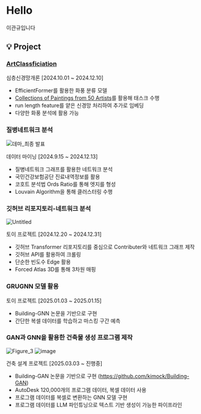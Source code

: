 # Hello
이관규입니다

## 💡 Project

### [ArtClassficiation](https://github.com/ckyumini/ArtClassficiation)

심층신경망개론 [2024.10.01 ~ 2024.12.10]

- EfficientFormer를 활용한 화풍 분류 모델
- [Collections of Paintings from 50 Artists](https://www.kaggle.com/code/paultimothymooney/collections-of-paintings-from-50-artists/notebook)를 활용해 태스크 수행
- run length feature를 얕은 신경망 처리하여 추가로 임베딩
- 다양한 화풍 분석에 활용 가능




### 질병네트워크 분석

![데마_최종 발표](https://github.com/user-attachments/assets/acb32cbd-acc3-4cdc-867b-8b676785ec07)

데이터 마이닝 [2024.9.15 ~ 2024.12.13]

- 질병네트워크 그래프를 활용한 네트워크 분석
- 국민건강보험공단 진료내역정보를 활용
- 코호트 분석법 Ords Ratio를 통해 엣지를 형성
- Louvain Algorithm을 통해 클러스터링 수행


### 깃허브 리포지토리-네트워크 분석

![Untitled](https://github.com/user-attachments/assets/8ffd593b-726a-47ab-9a0e-b353b50f5d27)

토이 프로젝트 [2024.12.20 ~ 2024.12.31]

- 깃허브 Transformer 리포지토리를 중심으로 Contributer와 네트워크 그래프 제작
- 깃허브 API를 활용하여 크롤링
- 단순한 빈도수 Edge 활용
- Forced Atlas 3D를 통해 3차원 매핑


### GRUGNN 모델 활용



토이 프로젝트 [2025.01.03 ~ 2025.01.15]

- Building-GNN 논문을 기반으로 구현
- 간단한 복셀 데이터를 학습하고 마스킹 구간 예측

### GAN과 GNN을 활용한 건축물 생성 프로그램 제작

![Figure_3](https://github.com/user-attachments/assets/73d11141-e5e8-4cf6-93f8-eb8d8f33f336) ![image](https://github.com/user-attachments/assets/de6d376a-1495-468a-9968-5e2c9637a684)


건축 설계 프로젝트 [2025.03.03 ~ 진행중]

- Building-GAN 논문을 기반으로 구현 (https://github.com/kimock/Building-GAN)
- AutoDesk 120,000개의 프로그램 데이터, 복셀 데이터 사용
- 프로그램 데이터를 복셀로 변환하는 GNN 모델 구현
- 프로그램 데이터를 LLM 파인튜닝으로 텍스트 기반 생성이 가능한 파이프라인
